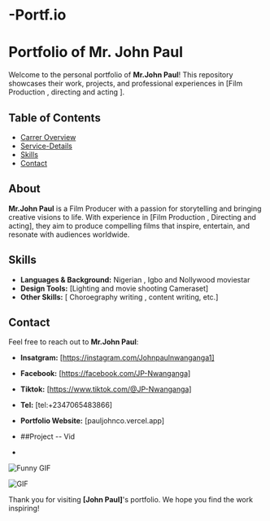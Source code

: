 # -Portf.io
# Portfolio of Mr. John Paul  

Welcome to the personal portfolio of **Mr.John Paul**! This repository showcases their work, projects, and professional experiences in [Film Production , directing and acting ].  

## Table of Contents  
- [Carrer Overview](#Carrer-Overview)  
- [Service-Details](project.html#ourServices)  
- [Skills](#skills)  
- [Contact](#contact)  

## About  

**Mr.John Paul** is a Film Producer with a passion for storytelling and bringing creative visions to life. With experience in [Film Production , Directing and acting], they aim to produce compelling films that inspire, entertain, and resonate with audiences worldwide.

## Skills  

- **Languages & Background:** Nigerian , Igbo and Nollywood moviestar  
- **Design Tools:** [Lighting and movie shooting Cameraset]  
- **Other Skills:** [ Choroegraphy writing , content writing, etc.]  

## Contact  

Feel free to reach out to **Mr.John Paul**:  

- **Insatgram:** [https://instagram.com/Johnpaulnwanganga1]  
- **Facebook:** [https://facebook.com/JP-Nwanganga]  
- **Tiktok:** [https://www.tiktok.com/@JP-Nwanganga]  
- **Tel:** [tel:+2347065483866]  
- **Portfolio Website:** [pauljohnco.vercel.app]

- ##Project -- Vid
- 
![Funny GIF](https://media0.giphy.com/media/v1.Y2lkPTc5MGI3NjExNmhneG0wNzE1bmFlaXppbW00cG41cHNqZTBjMzVsbW50Z29yZjhweSZlcD12MV9pbnRlcm5hbF9naWZfYnlfaWQmY3Q9Zw/330gT00zdXDdBQaXJF/giphy.gif)

![GIF](https://media4.giphy.com/media/v1.Y2lkPTc5MGI3NjExemloaDB2NW9uYjgyNmd5YWNhM2Z1aG4xbHFhNDQzNXJpYXMzeHFueiZlcD12MV9pbnRlcm5hbF9naWZfYnlfaWQmY3Q9Zw/H6cndHjOnx9FZwN1LL/giphy.gif)




Thank you for visiting **[John Paul]**'s portfolio. We hope you find the work inspiring!  
